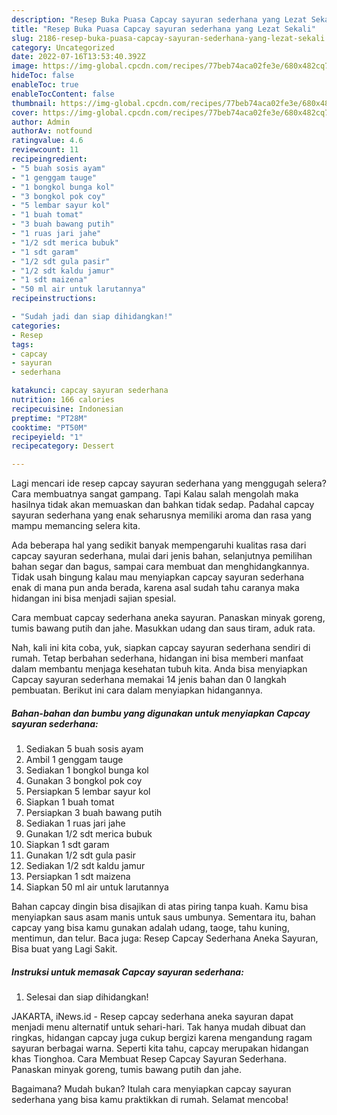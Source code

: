 ```yaml
---
description: "Resep Buka Puasa Capcay sayuran sederhana yang Lezat Sekali"
title: "Resep Buka Puasa Capcay sayuran sederhana yang Lezat Sekali"
slug: 2186-resep-buka-puasa-capcay-sayuran-sederhana-yang-lezat-sekali
category: Uncategorized
date: 2022-07-16T13:53:40.392Z
image: https://img-global.cpcdn.com/recipes/77beb74aca02fe3e/680x482cq70/capcay-sayuran-sederhana-foto-resep-utama.jpg
hideToc: false
enableToc: true
enableTocContent: false
thumbnail: https://img-global.cpcdn.com/recipes/77beb74aca02fe3e/680x482cq70/capcay-sayuran-sederhana-foto-resep-utama.jpg
cover: https://img-global.cpcdn.com/recipes/77beb74aca02fe3e/680x482cq70/capcay-sayuran-sederhana-foto-resep-utama.jpg
author: Admin
authorAv: notfound
ratingvalue: 4.6
reviewcount: 11
recipeingredient:
- "5 buah sosis ayam"
- "1 genggam tauge"
- "1 bongkol bunga kol"
- "3 bongkol pok coy"
- "5 lembar sayur kol"
- "1 buah tomat"
- "3 buah bawang putih"
- "1 ruas jari jahe"
- "1/2 sdt merica bubuk"
- "1 sdt garam"
- "1/2 sdt gula pasir"
- "1/2 sdt kaldu jamur"
- "1 sdt maizena"
- "50 ml air untuk larutannya"
recipeinstructions:

- "Sudah jadi dan siap dihidangkan!"
categories:
- Resep
tags:
- capcay
- sayuran
- sederhana

katakunci: capcay sayuran sederhana 
nutrition: 166 calories
recipecuisine: Indonesian
preptime: "PT28M"
cooktime: "PT50M"
recipeyield: "1"
recipecategory: Dessert

---
```



Lagi mencari ide resep capcay sayuran sederhana yang menggugah selera? Cara membuatnya sangat gampang. Tapi Kalau salah mengolah maka hasilnya tidak akan memuaskan dan bahkan tidak sedap. Padahal capcay sayuran sederhana yang enak seharusnya memiliki aroma dan rasa yang mampu memancing selera kita.


Ada beberapa hal yang sedikit banyak mempengaruhi kualitas rasa dari capcay sayuran sederhana, mulai dari jenis bahan, selanjutnya pemilihan bahan segar dan bagus, sampai cara membuat dan menghidangkannya. Tidak usah bingung kalau mau menyiapkan capcay sayuran sederhana enak di mana pun anda berada, karena asal sudah tahu caranya maka hidangan ini bisa menjadi sajian spesial.

Cara membuat capcay sederhana aneka sayuran. Panaskan minyak goreng, tumis bawang putih dan jahe. Masukkan udang dan saus tiram, aduk rata.


Nah, kali ini kita coba, yuk, siapkan capcay sayuran sederhana sendiri di rumah. Tetap berbahan sederhana, hidangan ini bisa memberi manfaat dalam membantu menjaga kesehatan tubuh kita. Anda bisa menyiapkan Capcay sayuran sederhana memakai 14 jenis bahan dan 0 langkah pembuatan. Berikut ini cara dalam menyiapkan hidangannya.

<!--inarticleads1-->

##### Bahan-bahan dan bumbu yang digunakan untuk menyiapkan Capcay sayuran sederhana:

1. Sediakan 5 buah sosis ayam
1. Ambil 1 genggam tauge
1. Sediakan 1 bongkol bunga kol
1. Gunakan 3 bongkol pok coy
1. Persiapkan 5 lembar sayur kol
1. Siapkan 1 buah tomat
1. Persiapkan 3 buah bawang putih
1. Sediakan 1 ruas jari jahe
1. Gunakan 1/2 sdt merica bubuk
1. Siapkan 1 sdt garam
1. Gunakan 1/2 sdt gula pasir
1. Sediakan 1/2 sdt kaldu jamur
1. Persiapkan 1 sdt maizena
1. Siapkan 50 ml air untuk larutannya


Bahan capcay dingin bisa disajikan di atas piring tanpa kuah. Kamu bisa menyiapkan saus asam manis untuk saus umbunya. Sementara itu, bahan capcay yang bisa kamu gunakan adalah udang, taoge, tahu kuning, mentimun, dan telur. Baca juga: Resep Capcay Sederhana Aneka Sayuran, Bisa buat yang Lagi Sakit. 

<!--inarticleads2-->

##### Instruksi untuk memasak Capcay sayuran sederhana:


1. Selesai dan siap dihidangkan!

JAKARTA, iNews.id - Resep capcay sederhana aneka sayuran dapat menjadi menu alternatif untuk sehari-hari. Tak hanya mudah dibuat dan ringkas, hidangan capcay juga cukup bergizi karena mengandung ragam sayuran berbagai warna. Seperti kita tahu, capcay merupakan hidangan khas Tionghoa. Cara Membuat Resep Capcay Sayuran Sederhana. Panaskan minyak goreng, tumis bawang putih dan jahe. 

Bagaimana? Mudah bukan? Itulah cara menyiapkan capcay sayuran sederhana yang bisa kamu praktikkan di rumah. Selamat mencoba!

